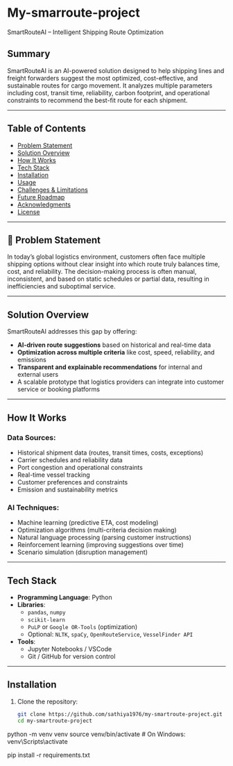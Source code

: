# My-smarroute-project
SmartRouteAI – Intelligent Shipping Route Optimization
## Summary

SmartRouteAI is an AI-powered solution designed to help shipping lines and freight forwarders suggest the most optimized, cost-effective, and sustainable routes for cargo movement. It analyzes multiple parameters including cost, transit time, reliability, carbon footprint, and operational constraints to recommend the best-fit route for each shipment.

---

## Table of Contents

- [Problem Statement](#problem-statement)
- [Solution Overview](#solution-overview)
- [How It Works](#how-it-works)
- [Tech Stack](#tech-stack)
- [Installation](#installation)
- [Usage](#usage)
- [Challenges & Limitations](#challenges--limitations)
- [Future Roadmap](#future-roadmap)
- [Acknowledgments](#acknowledgments)
- [License](#license)

---

## 🚨 Problem Statement

In today’s global logistics environment, customers often face multiple shipping options without clear insight into which route truly balances time, cost, and reliability. The decision-making process is often manual, inconsistent, and based on static schedules or partial data, resulting in inefficiencies and suboptimal service.

---

## Solution Overview

SmartRouteAI addresses this gap by offering:

- **AI-driven route suggestions** based on historical and real-time data  
- **Optimization across multiple criteria** like cost, speed, reliability, and emissions  
- **Transparent and explainable recommendations** for internal and external users  
- A scalable prototype that logistics providers can integrate into customer service or booking platforms

---

##  How It Works

### Data Sources:
- Historical shipment data (routes, transit times, costs, exceptions)
- Carrier schedules and reliability data
- Port congestion and operational constraints
- Real-time vessel tracking
- Customer preferences and constraints
- Emission and sustainability metrics

### AI Techniques:
- Machine learning (predictive ETA, cost modeling)
- Optimization algorithms (multi-criteria decision making)
- Natural language processing (parsing customer instructions)
- Reinforcement learning (improving suggestions over time)
- Scenario simulation (disruption management)

---

## Tech Stack

- **Programming Language**: Python
- **Libraries**:
  - `pandas`, `numpy`
  - `scikit-learn`
  - `PuLP` or `Google OR-Tools` (optimization)
  - Optional: `NLTK`, `spaCy`, `OpenRouteService`, `VesselFinder API`
- **Tools**:
  - Jupyter Notebooks / VSCode
  - Git / GitHub for version control

---

## Installation

1. Clone the repository:
   ```bash
   git clone https://github.com/sathiya1976/my-smartroute-project.git
   cd my-smartroute-project

python -m venv venv
source venv/bin/activate  # On Windows: venv\Scripts\activate


pip install -r requirements.txt
